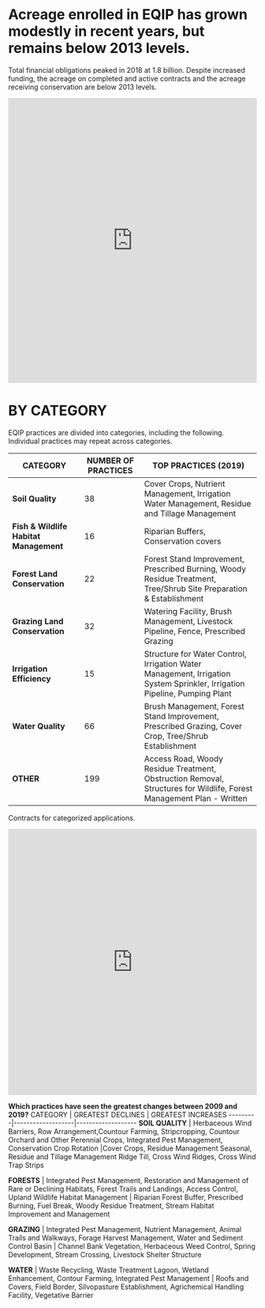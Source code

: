# Acreage enrolled in EQIP has grown modestly in recent years, but remains below 2013 levels.
Total financial obligations peaked in 2018 at 1.8 billion. Despite increased funding, the acreage on completed and active contracts and the acreage receiving conservation are below 2013 levels.  

<iframe title="TRENDS IN EQIP FUNDING" aria-label="Interactive area chart" id="datawrapper-chart-TyVJy" src="https://datawrapper.dwcdn.net/TyVJy/1/" scrolling="no" frameborder="0" style="width: 0; min-width: 100% !important; border: none;" height="576"></iframe><script type="text/javascript">!function(){"use strict";window.addEventListener("message",(function(a){if(void 0!==a.data["datawrapper-height"])for(var e in a.data["datawrapper-height"]){var t=document.getElementById("datawrapper-chart-"+e)||document.querySelector("iframe[src*='"+e+"']");t&&(t.style.height=a.data["datawrapper-height"][e]+"px")}}))}();
</script>



# BY CATEGORY
EQIP practices are divided into categories, including the following. Individual practices may repeat across categories. 

CATEGORY | NUMBER OF PRACTICES | TOP PRACTICES (2019)
---------|---------------------|---------------------
**Soil Quality** | 38 | Cover Crops, Nutrient Management, Irrigation Water Management, Residue and Tillage Management
**Fish & Wildlife Habitat Management** | 16 | Riparian Buffers, Conservation covers
**Forest Land Conservation** | 22 | Forest Stand Improvement, Prescribed Burning, Woody Residue Treatment, Tree/Shrub Site Preparation & Establishment   
**Grazing Land Conservation** | 32 | Watering Facility, Brush Management, Livestock Pipeline, Fence, Prescribed Grazing 
**Irrigation Efficiency** | 15 | Structure for Water Control, Irrigation Water Management, Irrigation System Sprinkler, Irrigation Pipeline, Pumping Plant 
**Water Quality** | 66 | Brush Management, Forest Stand Improvement, Prescribed Grazing, Cover Crop, Tree/Shrub Establishment
**OTHER** | 199 | Access Road, Woody Residue Treatment, Obstruction Removal, Structures for Wildlife, Forest Management Plan - Written 


Contracts for categorized applications.
<iframe title="EQIP CONTRACT CATEGORIES" aria-label="Interactive area chart" id="datawrapper-chart-Jp6Nq" src="https://datawrapper.dwcdn.net/Jp6Nq/3/" scrolling="no" frameborder="0" style="width: 0; min-width: 100% !important; border: none;" height="538"></iframe><script type="text/javascript">!function(){"use strict";window.addEventListener("message",(function(a){if(void 0!==a.data["datawrapper-height"])for(var e in a.data["datawrapper-height"]){var t=document.getElementById("datawrapper-chart-"+e)||document.querySelector("iframe[src*='"+e+"']");t&&(t.style.height=a.data["datawrapper-height"][e]+"px")}}))}();
</script>

**Which practices have seen the greatest changes between 2009 and 2019?**
CATEGORY | GREATEST DECLINES | GREATEST INCREASES
---------|-------------------|-------------------
**SOIL QUALITY** | Herbaceous Wind Barriers, Row Arrangement,Countour Farming, Stripcropping, Countour Orchard and Other Perennial Crops, Integrated Pest Management, Conservation Crop Rotation |Cover Crops, Residue Management Seasonal, Residue and Tillage Management Ridge Till, Cross Wind Ridges, Cross Wind Trap Strips 

**FORESTS** | Integrated Pest Management, Restoration and Management of Rare or Declining Habitats, Forest Trails and Landings, Access Control, Upland Wildlife Habitat Management | Riparian Forest Buffer, Prescribed Burning, Fuel Break, Woody Residue Treatment, Stream Habitat Improvement and Management 

**GRAZING** | Integrated Pest Management, Nutrient Management, Animal Trails and Walkways, Forage Harvest Management, Water and Sediment Control Basin | Channel Bank Vegetation, Herbaceous Weed Control, Spring Development, Stream Crossing, Livestock Shelter Structure 

**WATER** | Waste Recycling, Waste Treatment Lagoon, Wetland Enhancement, Contour Farming, Integrated Pest Management | Roofs and Covers, Field Border, Silvopasture Establishment, Agrichemical Handling Facility, Vegetative Barrier 



